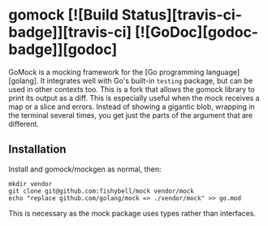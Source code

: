gomock [![Build Status][travis-ci-badge]][travis-ci] [![GoDoc][godoc-badge]][godoc]
======

GoMock is a mocking framework for the [Go programming language][golang]. It
integrates well with Go's built-in `testing` package, but can be used in other
contexts too. This is a fork that allows the gomock library to print its output 
as a diff. This is especially useful when the mock receives a map or a slice
and errors. Instead of showing a gigantic blob, wrapping in the terminal several
times, you get just the parts of the argument that are different.


Installation
------------

Install and gomock/mockgen as normal, then:

    mkdir vendor
    git clone git@github.com:fishybell/mock vendor/mock
    echo "replace github.com/golang/mock => ./vendor/mock" >> go.mod

This is necessary as the mock package uses types rather than interfaces.
